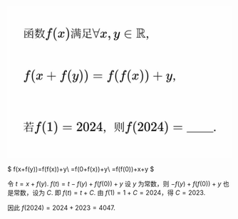 ![](./p1.jpg)

$
f(x+f(y))=f(f(x))+y\\
=f(0+f(x))+y\\
=f(f(0))+x+y
$

令 $t=x+f(y)$.
$f(t)=t-f(y)+f(f(0))+y$
设 $y$ 为常数，则 $-f(y)+f(f(0))+y$ 也是常数，设为 $C$.
即 $f(t)=t+C$.
由 $f(1)=1+C=2024$，得 $C=2023$.

因此 $f(2024)=2024+2023=4047$.
